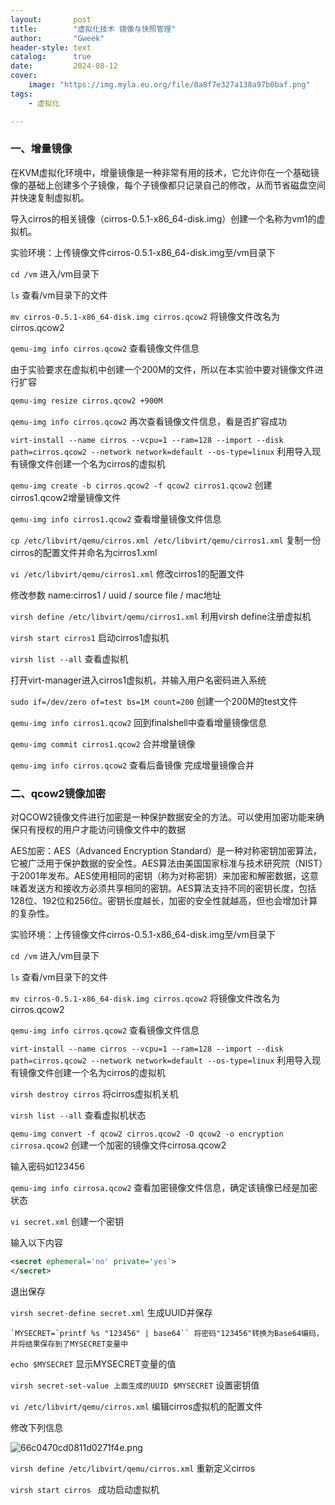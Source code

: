 ```yaml
---
layout:       post
title:        "虚拟化技术 镜像与快照管理"
author:       "Gweek"
header-style: text
catalog:      true
date:         2024-08-12
cover:
    image: "https://img.myla.eu.org/file/0a8f7e327a138a97b0baf.png"
tags:
    - 虚拟化   

---
```


### 一、增量镜像

在KVM虚拟化环境中，增量镜像是一种非常有用的技术，它允许你在一个基础镜像的基础上创建多个子镜像，每个子镜像都只记录自己的修改，从而节省磁盘空间并快速复制虚拟机。

导入cirros的相关镜像（cirros-0.5.1-x86_64-disk.img）创建一个名称为vm1的虚拟机。

实验环境：上传镜像文件cirros-0.5.1-x86_64-disk.img至/vm目录下

`cd /vm`  进入/vm目录下

`ls`  查看/vm目录下的文件

`mv cirros-0.5.1-x86_64-disk.img cirros.qcow2`  将镜像文件改名为cirros.qcow2

`qemu-img info cirros.qcow2`  查看镜像文件信息

由于实验要求在虚拟机中创建一个200M的文件，所以在本实验中要对镜像文件进行扩容

```bash
qemu-img resize cirros.qcow2 +900M
```

`qemu-img info cirros.qcow2`  再次查看镜像文件信息，看是否扩容成功

`virt-install --name cirros --vcpu=1 --ram=128 --import --disk path=cirros.qcow2 --network network=default --os-type=linux`  利用导入现有镜像文件创建一个名为cirros的虚拟机

`qemu-img create -b cirros.qcow2 -f qcow2 cirros1.qcow2` 创建cirros1.qcow2增量镜像文件

`qemu-img info cirros1.qcow2` 查看增量镜像文件信息

`cp /etc/libvirt/qemu/cirros.xml /etc/libvirt/qemu/cirros1.xml` 复制一份cirros的配置文件并命名为cirros1.xml

`vi /etc/libvirt/qemu/cirros1.xml` 修改cirros1的配置文件

修改参数 name:cirros1 / uuid / source file / mac地址

`virsh define /etc/libvirt/qemu/cirros1.xml` 利用virsh define注册虚拟机

`virsh start cirros1` 启动cirros1虚拟机

`virsh list --all` 查看虚拟机

打开virt-manager进入cirros1虚拟机，并输入用户名密码进入系统

`sudo if=/dev/zero of=test bs=1M count=200` 创建一个200M的test文件

`qemu-img info cirros1.qcow2`  回到finalshell中查看增量镜像信息

`qemu-img commit cirros1.qcow2`  合并增量镜像

`qemu-img info cirros.qcow2` 查看后备镜像 完成增量镜像合并

### 二、qcow2镜像加密

对QCOW2镜像文件进行加密是一种保护数据安全的方法。可以使用加密功能来确保只有授权的用户才能访问镜像文件中的数据

AES加密：AES（Advanced Encryption Standard）是一种对称密钥加密算法，它被广泛用于保护数据的安全性。AES算法由美国国家标准与技术研究院（NIST）于2001年发布。AES使用相同的密钥（称为对称密钥）来加密和解密数据，这意味着发送方和接收方必须共享相同的密钥。AES算法支持不同的密钥长度，包括128位、192位和256位。密钥长度越长，加密的安全性就越高，但也会增加计算的复杂性。

实验环境：上传镜像文件cirros-0.5.1-x86_64-disk.img至/vm目录下

`cd /vm`  进入/vm目录下

`ls`  查看/vm目录下的文件

`mv cirros-0.5.1-x86_64-disk.img cirros.qcow2`  将镜像文件改名为cirros.qcow2

`qemu-img info cirros.qcow2`  查看镜像文件信息

`virt-install --name cirros --vcpu=1 --ram=128 --import --disk path=cirros.qcow2 --network network=default --os-type=linux`  利用导入现有镜像文件创建一个名为cirros的虚拟机

`virsh destroy cirros`  将cirros虚拟机关机

`virsh list --all` 查看虚拟机状态

`qemu-img convert -f qcow2 cirros.qcow2 -O qcow2 -o encryption cirrosa.qcow2` 创建一个加密的镜像文件cirrosa.qcow2

输入密码如123456

`qemu-img info cirrosa.qcow2` 查看加密镜像文件信息，确定该镜像已经是加密状态

`vi secret.xml` 创建一个密钥

输入以下内容

```xml
<secret ephemeral='no' private='yes'>
</secret>
```

退出保存

`virsh secret-define secret.xml`  生成UUID并保存

```shell
`MYSECRET=`printf %s "123456" | base64`` 将密码"123456"转换为Base64编码，并将结果保存到了MYSECRET变量中
```
`echo $MYSECRET` 显示MYSECRET变量的值

`virsh secret-set-value 上面生成的UUID $MYSECRET` 设置密钥值

`vi /etc/libvirt/qemu/cirros.xml`  编辑cirros虚拟机的配置文件

修改下列信息

![66c0470cd0811d0271f4e.png](https://img.myla.eu.org/file/66c0470cd0811d0271f4e.png)

`virsh define /etc/libvirt/qemu/cirros.xml`  重新定义cirros

`virsh start cirros `  成功启动虚拟机

